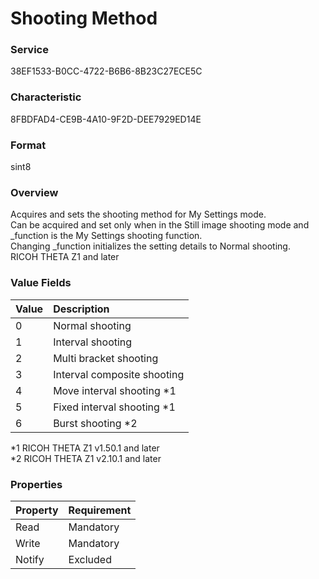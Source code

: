 # Shooting Method

### Service

38EF1533-B0CC-4722-B6B6-8B23C27ECE5C

### Characteristic

8FBDFAD4-CE9B-4A10-9F2D-DEE7929ED14E

### Format

sint8

### Overview

Acquires and sets the shooting method for My Settings mode.  
Can be acquired and set only when in the Still image shooting mode and \_function is the My Settings shooting function.  
Changing \_function initializes the setting details to Normal shooting.  
RICOH THETA Z1 and later

### Value Fields

| Value | Description |
|:--|:--|
| 0 | Normal shooting |
| 1 | Interval shooting |
| 2 | Multi bracket shooting |
| 3 | Interval composite shooting |
| 4 | Move interval shooting \*1 |
| 5 | Fixed interval shooting \*1 |
| 6 | Burst shooting \*2 |

\*1 RICOH THETA Z1 v1.50.1 and later  
\*2 RICOH THETA Z1 v2.10.1 and later  

### Properties

| Property | Requirement |
|:--|:--|
| Read | Mandatory |
| Write | Mandatory |
| Notify | Excluded |
